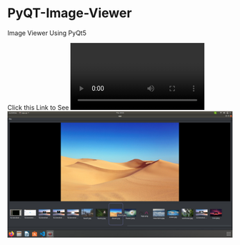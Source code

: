 # PyQT-Image-Viewer
Image Viewer Using PyQt5

Click this Link to See 
![Demo Video](https://user-images.githubusercontent.com/65771769/128624760-73f55b8a-346e-4763-94eb-d1af86584eb1.mp4)
[![alt text](https://github.com/naga-master/PyQT-Image-Viewer/blob/main/images/preview.jpeg?raw=true)](https://user-images.githubusercontent.com/65771769/128624760-73f55b8a-346e-4763-94eb-d1af86584eb1.mp4)
